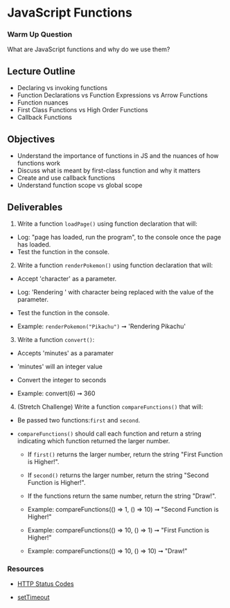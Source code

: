 # JavaScript Functions

### Warm Up Question

What are JavaScript functions and why do we use them?

## Lecture Outline

- Declaring vs invoking functions
- Function Declarations vs Function Expressions vs Arrow Functions
- Function nuances
- First Class Functions vs High Order Functions
- Callback Functions

## Objectives

- Understand the importance of functions in JS and the nuances of how functions work
- Discuss what is meant by first-class function and why it matters
- Create and use callback functions
- Understand function scope vs global scope

## Deliverables

1. Write a function `loadPage()` using function declaration that will:

- Log: "page has loaded, run the program", to the console once the page has loaded.
- Test the function in the console.

2. Write a function `renderPokemon()` using function declaration that will:

- Accept 'character' as a parameter.
- Log: 'Rendering <character>' with character being replaced with the value of the parameter.
- Test the function in the console.

- Example: `renderPokemon("Pikachu")` ➞ 'Rendering Pikachu'

3. Write a function `convert()`:

- Accepts 'minutes' as a paramater
- 'minutes' will an integer value
- Convert the integer to seconds

- Example: convert(6) ➞ 360

4. (Stretch Challenge) Write a function `compareFunctions()` that will:

- Be passed two functions:`first` and `second`.
- `compareFunctions()` should call each function and return a string indicating which function returned the larger number.

  - If `first()` returns the larger number, return the string "First Function is Higher!".
  - If `second()` returns the larger number, return the string "Second Function is Higher!".
  - If the functions return the same number, return the string "Draw!".

  - Example: compareFunctions(() => 1, () => 10) ➞ "Second Function is Higher!"
  - Example: compareFunctions(() => 10, () => 1) ➞ "First Function is Higher!"
  - Example: compareFunctions(() => 10, () => 10) ➞ "Draw!"

### Resources

- [HTTP Status Codes](https://en.wikipedia.org/wiki/List_of_HTTP_status_codes)

- [setTimeout](https://developer.mozilla.org/en-US/docs/Web/API/setTimeout)
